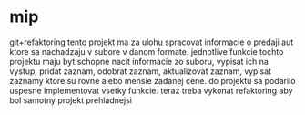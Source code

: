 # mip
git+refaktoring tento projekt ma za ulohu spracovat informacie o predaji aut ktore sa nachadzaju v subore v danom formate. jednotlive funkcie tochto projektu maju byt schopne nacit informacie zo suboru, vypisat ich na vystup, pridat zaznam, odobrat zaznam, aktualizovat zaznam, vypisat zaznamy ktore su rovne alebo mensie zadanej cene.
do projektu sa podarilo uspesne implementovat vsetky funkcie. teraz treba vykonat refaktoring aby bol samotny projekt prehladnejsi
